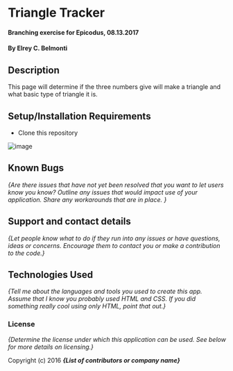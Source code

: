# Triangle Tracker

#### Branching exercise for Epicodus, 08.13.2017

#### By Elrey C. Belmonti

## Description

This page will determine if the three numbers give will make a triangle and what basic type of triangle it is.

## Setup/Installation Requirements

* Clone this repository

![image](https://user-images.githubusercontent.com/20192033/29261713-d5713260-8085-11e7-9518-707c7fcaab67.png)

## Known Bugs

_{Are there issues that have not yet been resolved that you want to let users know you know?  Outline any issues that would impact use of your application.  Share any workarounds that are in place. }_

## Support and contact details

_{Let people know what to do if they run into any issues or have questions, ideas or concerns.  Encourage them to contact you or make a contribution to the code.}_

## Technologies Used

_{Tell me about the languages and tools you used to create this app. Assume that I know you probably used HTML and CSS. If you did something really cool using only HTML, point that out.}_

### License

*{Determine the license under which this application can be used.  See below for more details on licensing.}*

Copyright (c) 2016 **_{List of contributors or company name}_**
